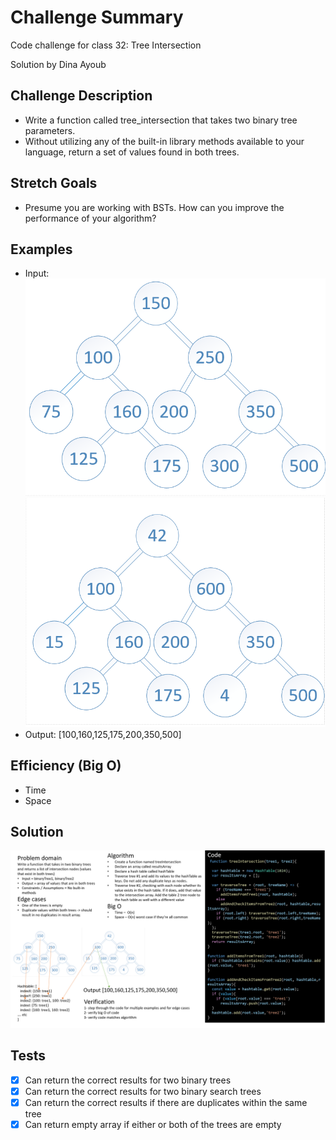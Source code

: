 # Challenge Summary

Code challenge for class 32: Tree Intersection

Solution by Dina Ayoub

## Challenge Description

* Write a function called tree_intersection that takes two binary tree parameters.
* Without utilizing any of the built-in library methods available to your language, return a set of values found in both trees.

## Stretch Goals

* Presume you are working with BSTs. How can you improve the performance of your algorithm?

## Examples

* Input:
![BT1](assets/BT1.png) ![BT2](assets/BT2.png)
* Output: [100,160,125,175,200,350,500]

## Efficiency (Big O)

* Time
* Space

## Solution

![UML](assets/uml.png)

## Tests

* [x] Can return the correct results for two binary trees
* [x] Can return the correct results for two binary search trees
* [x] Can return the correct results if there are duplicates within the same tree
* [x] Can return empty array if either or both of the trees are empty
